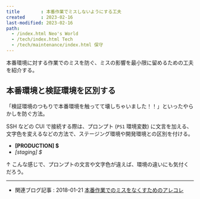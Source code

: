 ```yaml
---
title        : 本番作業でミスしないようにする工夫
created      : 2023-02-16
last-modified: 2023-02-16
path:
  - /index.html Neo's World
  - /tech/index.html Tech
  - /tech/maintenance/index.html 保守
---
```


本番環境に対する作業でのミスを防ぐ、ミスの影響を最小限に留めるための工夫を紹介する。


## 本番環境と検証環境を区別する

「検証環境のつもりで本番環境を触ってて壊しちゃいました！！」といったやらかしを防ぐ方法。

SSH などの CUI で接続する際は、プロンプト (`PS1` 環境変数) に文言を加える、文字色を変えるなどの方法で、ステージング環境や開発環境との区別を付ける。

- **[PRODUCTION] $**
- *[staging] $*

↑ こんな感じで、プロンプトの文言や文字色が違えば、環境の違いにも気付くだろう。


---


- 関連ブログ記事 : 2018-01-21 [本番作業でのミスをなくすためのアレコレ](/blog/2018/01/21-01.html)
